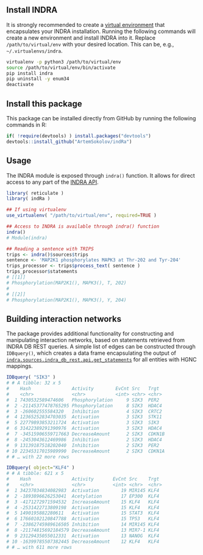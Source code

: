 ## Install INDRA

It is strongly recommended to create a [virtual environment](https://virtualenv.pypa.io/en/latest/) that encapsulates your INDRA installation. Running the following commands will create a new environment and install INDRA into it. Replace `/path/to/virtual/env` with your desired location. This can be, e.g., `~/.virtualenvs/indra`.

``` bash
virtualenv -p python3 /path/to/virtual/env
source /path/to/virtual/env/bin/activate
pip install indra
pip uninstall -y enum34
deactivate
```

## Install this package

This package can be installed directly from GitHub by running the following commands in R:

``` R
if( !require(devtools) ) install.packages("devtools")
devtools::install_github("ArtemSokolov/indRa")
```

## Usage

The INDRA module is exposed through `indra()` function. It allows for direct access to any part of the [INDRA API](https://indra.readthedocs.io/en/latest/).

``` R
library( reticulate )
library( indRa )

## If using virtualenv
use_virtualenv( "/path/to/virtual/env", required=TRUE )

## Access to INDRA is available through indra() function
indra()
# Module(indra)

## Reading a sentence with TRIPS
trips <- indra()$sources$trips
sentence <- 'MAP2K1 phosphorylates MAPK3 at Thr-202 and Tyr-204'
trips_processor <- trips$process_text( sentence )
trips_processor$statements
# [[1]]
# Phosphorylation(MAP2K1(), MAPK3(), T, 202)
# 
# [[2]]
# Phosphorylation(MAP2K1(), MAPK3(), Y, 204)
```

## Building interaction networks

The package provides additional functionality for constructing and manipulating interaction networks, based on statements retrieved from INDRA DB REST queries. A simple list of edges can be constructed through `IDBquery()`, which creates a data frame encapsulating the output of [`indra.sources.indra_db_rest.api.get_statements`](https://indra.readthedocs.io/en/latest/modules/sources/indra_db_rest/index.html#module-indra.sources.indra_db_rest.api) for all entities with HGNC mappings.

``` R
IDBquery( "SIK3" )
# # A tibble: 32 x 5
#    Hash               Activity        EvCnt Src   Trgt  
#    <chr>              <chr>           <int> <chr> <chr> 
#  1 7430532589474606   Phosphorylation     9 SIK3  PER2  
#  2 -21145377478765295 Phosphorylation     8 SIK3  HDAC4 
#  3 -260602555584320   Inhibition          4 SIK3  CRTC2 
#  4 12365252834703035  Activation          3 SIK3  STK11 
#  5 22779893853211724  Activation          3 SIK3  SIK3  
#  6 31422389291390976  Activation          3 SIK3  HDAC4 
#  7 -34515906559717663 DecreaseAmount      2 SIK3  CDKN1B
#  8 -2453043612469986  Inhibition          2 SIK3  HDAC4 
#  9 13139187518202040  Inhibition          2 SIK3  PER2  
# 10 22345317015989990  DecreaseAmount      2 SIK3  CDKN1A
# # … with 22 more rows

IDBquery( object="KLF4" )
# # A tibble: 621 x 5
#    Hash               Activity       EvCnt Src    Trgt 
#    <chr>              <chr>          <int> <chr>  <chr>
#  1 34237034834082983  Activation        19 MIR145 KLF4 
#  2 -1893896626253041  Acetylation       17 EP300  KLF4 
#  3 -4171272971594532  IncreaseAmount    15 KLF4   KLF4 
#  4 -2531422713809198  Activation        15 KLF4   KLF4 
#  5 1490195882280611   Activation        15 STAT3  KLF4 
#  6 17660102120847788  Activation        15 TP53   KLF4 
#  7 -23862745989616505 Inhibition        14 MIR145 KLF4 
#  8 -21174815692184579 DecreaseAmount    13 MIR7-1 KLF4 
#  9 23129435055012331  Activation        13 NANOG  KLF4 
# 10 -16399785507382445 DecreaseAmount    12 KLF4   KLF4 
# # … with 611 more rows
```

